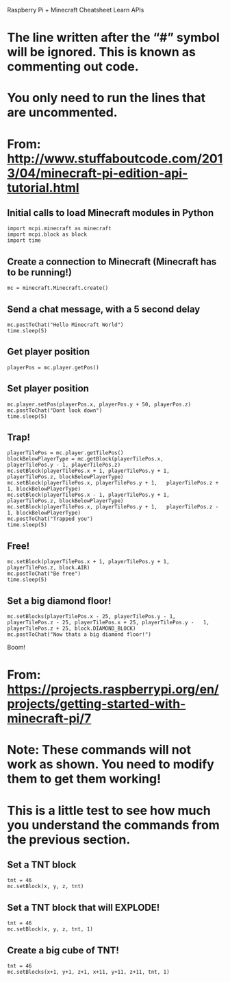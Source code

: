 ﻿Raspberry Pi + Minecraft Cheatsheet
Learn APIs
# The line written after the “#” symbol will be ignored. This is known as commenting out code.
# You only need to run the lines that are uncommented.
# From: http://www.stuffaboutcode.com/2013/04/minecraft-pi-edition-api-tutorial.html
## Initial calls to load Minecraft modules in Python
	import mcpi.minecraft as minecraft
	import mcpi.block as block
	import time
## Create a connection to Minecraft (Minecraft has to be running!)
	mc = minecraft.Minecraft.create()
## Send a chat message, with a 5 second delay
	mc.postToChat("Hello Minecraft World")
	time.sleep(5)
## Get player position
	playerPos = mc.player.getPos()
## Set player position
	mc.player.setPos(playerPos.x, playerPos.y + 50, playerPos.z)
	mc.postToChat("Dont look down")
	time.sleep(5)
## Trap!
	playerTilePos = mc.player.getTilePos()
	blockBelowPlayerType = mc.getBlock(playerTilePos.x, 	playerTilePos.y - 1, playerTilePos.z)
	mc.setBlock(playerTilePos.x + 1, playerTilePos.y + 1, 	playerTilePos.z, blockBelowPlayerType)
	mc.setBlock(playerTilePos.x, playerTilePos.y + 1, 	playerTilePos.z + 1, blockBelowPlayerType)
	mc.setBlock(playerTilePos.x - 1, playerTilePos.y + 1, 	playerTilePos.z, blockBelowPlayerType)
	mc.setBlock(playerTilePos.x, playerTilePos.y + 1, 	playerTilePos.z - 1, blockBelowPlayerType)
	mc.postToChat("Trapped you")
	time.sleep(5)
## Free!
	mc.setBlock(playerTilePos.x + 1, playerTilePos.y + 1, 	playerTilePos.z, block.AIR)
	mc.postToChat("Be free")
	time.sleep(5)
## Set a big diamond floor!
	mc.setBlocks(playerTilePos.x - 25, playerTilePos.y - 1, 	playerTilePos.z - 25, playerTilePos.x + 25, playerTilePos.y -	1, playerTilePos.z + 25, block.DIAMOND_BLOCK)
	mc.postToChat("Now thats a big diamond floor!")
Boom!
# From: https://projects.raspberrypi.org/en/projects/getting-started-with-minecraft-pi/7
# Note: These commands will not work as shown. You need to modify them to get them working!
# This is a little test to see how much you understand the commands from the previous section.
## Set a TNT block
	tnt = 46
	mc.setBlock(x, y, z, tnt)
## Set a TNT block that will EXPLODE!
	tnt = 46
	mc.setBlock(x, y, z, tnt, 1) 
## Create a big cube of TNT!
	tnt = 46
	mc.setBlocks(x+1, y+1, z+1, x+11, y+11, z+11, tnt, 1)
